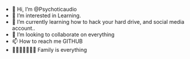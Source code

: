 - 👊 Hi, I’m @Psychoticaudio
- 👀 I’m interested in Learning.
- 🌱 I’m currently learning how to hack your hard drive, and social media account..
- 💞️ I’m looking to collaborate on everything
- 📫 How to reach me GITHUB
- 👨‍👩‍👧‍👦🙎🏼‍♀️ Family is everything <!---
Psychoticaudio/Psychoticaudio is a ✨ special ✨ repository because its `README.md` (this file) appears on your GitHub profile.
You can click the Preview link to take a look at your changes.
--->
